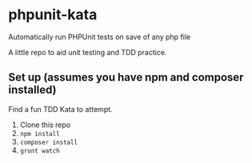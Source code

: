 # phpunit-kata
Automatically run PHPUnit tests on save of any php file

A little repo to aid unit testing and TDD practice.

## Set up (assumes you have npm and composer installed)

Find a fun TDD Kata to attempt.

1. Clone this repo
2. `npm install`
3. `composer install`
4. `grunt watch`

